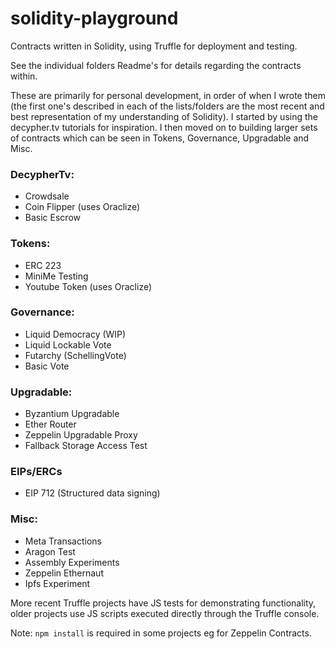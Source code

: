 # solidity-playground

Contracts written in Solidity, using Truffle for deployment and testing. 

See the individual folders Readme's for details regarding the contracts within.

These are primarily for personal development, in order of when I wrote them (the first one's described in each of the lists/folders are the most recent and best representation of my understanding of Solidity). I started by using the decypher.tv tutorials for inspiration. I then moved on to building larger sets of contracts which can be seen in Tokens, Governance, Upgradable and Misc.

### DecypherTv:
- Crowdsale
- Coin Flipper (uses Oraclize)
- Basic Escrow

### Tokens:
- ERC 223
- MiniMe Testing
- Youtube Token (uses Oraclize)

### Governance:
- Liquid Democracy (WIP)
- Liquid Lockable Vote
- Futarchy (SchellingVote)
- Basic Vote

### Upgradable:
- Byzantium Upgradable
- Ether Router
- Zeppelin Upgradable Proxy
- Fallback Storage Access Test

### EIPs/ERCs
- EIP 712 (Structured data signing)

### Misc:
- Meta Transactions
- Aragon Test
- Assembly Experiments
- Zeppelin Ethernaut
- Ipfs Experiment 

More recent Truffle projects have JS tests for demonstrating functionality, older projects use JS scripts executed directly through the Truffle console.

Note: <code>npm install</code> is required in some projects eg for Zeppelin Contracts.
